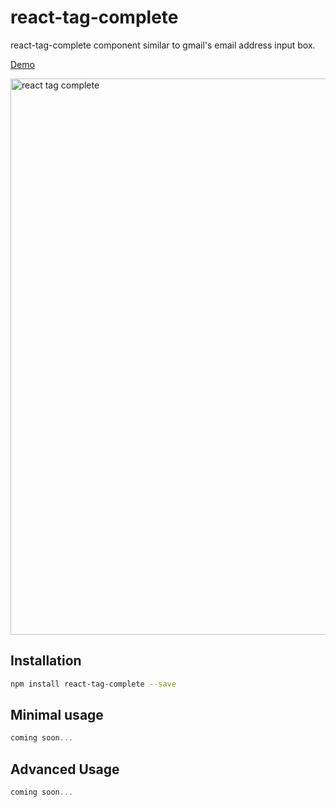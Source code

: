 # react-tag-complete
react-tag-complete component similar to gmail's email address input box.

[Demo](https://ozymandias547.github.io/react-tag-complete/)

<img alt='react tag complete' src="http://i.imgur.com/TBGt43u.png" width="890">


## Installation
```bash
npm install react-tag-complete --save
```

## Minimal usage
```javascript
coming soon...
```

## Advanced Usage
```javascript
coming soon...
```
